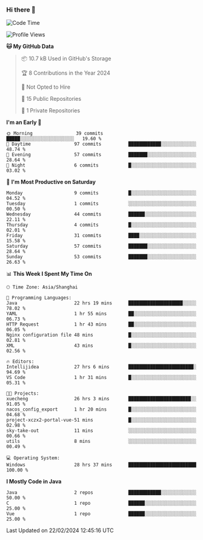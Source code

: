 ### Hi there 👋
<!--START_SECTION:waka-->
![Code Time](http://img.shields.io/badge/Code%20Time-227%20hrs%2055%20mins-blue)

![Profile Views](http://img.shields.io/badge/Profile%20Views-0-blue)

**🐱 My GitHub Data** 

> 📦 10.7 kB Used in GitHub's Storage 
 > 
> 🏆 8 Contributions in the Year 2024
 > 
> 🚫 Not Opted to Hire
 > 
> 📜 15 Public Repositories 
 > 
> 🔑 1 Private Repositories 
 > 
**I'm an Early 🐤** 

```text
🌞 Morning                39 commits          █████░░░░░░░░░░░░░░░░░░░░   19.60 % 
🌆 Daytime                97 commits          ████████████░░░░░░░░░░░░░   48.74 % 
🌃 Evening                57 commits          ███████░░░░░░░░░░░░░░░░░░   28.64 % 
🌙 Night                  6 commits           █░░░░░░░░░░░░░░░░░░░░░░░░   03.02 % 
```
📅 **I'm Most Productive on Saturday** 

```text
Monday                   9 commits           █░░░░░░░░░░░░░░░░░░░░░░░░   04.52 % 
Tuesday                  1 commits           ░░░░░░░░░░░░░░░░░░░░░░░░░   00.50 % 
Wednesday                44 commits          ██████░░░░░░░░░░░░░░░░░░░   22.11 % 
Thursday                 4 commits           █░░░░░░░░░░░░░░░░░░░░░░░░   02.01 % 
Friday                   31 commits          ████░░░░░░░░░░░░░░░░░░░░░   15.58 % 
Saturday                 57 commits          ███████░░░░░░░░░░░░░░░░░░   28.64 % 
Sunday                   53 commits          ███████░░░░░░░░░░░░░░░░░░   26.63 % 
```


📊 **This Week I Spent My Time On** 

```text
🕑︎ Time Zone: Asia/Shanghai

💬 Programming Languages: 
Java                     22 hrs 19 mins      ████████████████████░░░░░   78.02 % 
YAML                     1 hr 55 mins        ██░░░░░░░░░░░░░░░░░░░░░░░   06.73 % 
HTTP Request             1 hr 43 mins        ██░░░░░░░░░░░░░░░░░░░░░░░   06.05 % 
Nginx configuration file 48 mins             █░░░░░░░░░░░░░░░░░░░░░░░░   02.81 % 
XML                      43 mins             █░░░░░░░░░░░░░░░░░░░░░░░░   02.56 % 

🔥 Editors: 
Intellijidea             27 hrs 6 mins       ████████████████████████░   94.69 % 
VS Code                  1 hr 31 mins        █░░░░░░░░░░░░░░░░░░░░░░░░   05.31 % 

🐱‍💻 Projects: 
xuecheng                 26 hrs 3 mins       ███████████████████████░░   91.05 % 
nacos_config_export      1 hr 20 mins        █░░░░░░░░░░░░░░░░░░░░░░░░   04.68 % 
project-xczx2-portal-vue-51 mins             █░░░░░░░░░░░░░░░░░░░░░░░░   02.98 % 
sky-take-out             11 mins             ░░░░░░░░░░░░░░░░░░░░░░░░░   00.66 % 
utils                    8 mins              ░░░░░░░░░░░░░░░░░░░░░░░░░   00.49 % 

💻 Operating System: 
Windows                  28 hrs 37 mins      █████████████████████████   100.00 % 
```

**I Mostly Code in Java** 

```text
Java                     2 repos             ████████████░░░░░░░░░░░░░   50.00 % 
C                        1 repo              ██████░░░░░░░░░░░░░░░░░░░   25.00 % 
Vue                      1 repo              ██████░░░░░░░░░░░░░░░░░░░   25.00 % 
```




 Last Updated on 22/02/2024 12:45:16 UTC
<!--END_SECTION:waka-->
<!--
**0Cherish/0Cherish** is a ✨ _special_ ✨ repository because its `README.md` (this file) appears on your GitHub profile.

Here are some ideas to get you started:

- 🔭 I’m currently working on ...
- 🌱 I’m currently learning ...
- 👯 I’m looking to collaborate on ...
- 🤔 I’m looking for help with ...
- 💬 Ask me about ...
- 📫 How to reach me: ...
- 😄 Pronouns: ...
- ⚡ Fun fact: ...
-->

